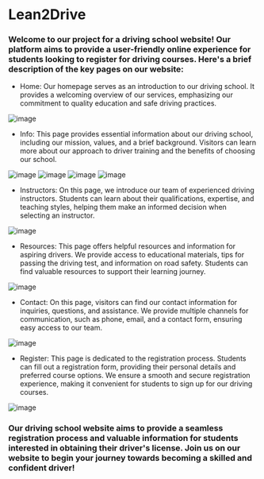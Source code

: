 # Lean2Drive

### Welcome to our project for a driving school website! Our platform aims to provide a user-friendly online experience for students looking to register for driving courses. Here's a brief description of the key pages on our website:

- Home: Our homepage serves as an introduction to our driving school. It provides a welcoming overview of our services, emphasizing our commitment to quality education and safe driving practices.

![image](https://github.com/jasser-cherif/Learn2Drive/assets/120514151/45d0edee-8684-436d-bc4b-ff7f65fad998)

- Info: This page provides essential information about our driving school, including our mission, values, and a brief background. Visitors can learn more about our approach to driver training and the benefits of choosing our school.

![image](https://github.com/jasser-cherif/Learn2Drive/assets/120514151/ebda9e6f-84cc-4d91-ba9c-6c7a2234f210)
![image](https://github.com/jasser-cherif/Learn2Drive/assets/120514151/07f0609a-cc32-46d3-8e46-f872ea269e94)
![image](https://github.com/jasser-cherif/Learn2Drive/assets/120514151/49a71e35-242d-4989-9982-5bb5947e19d1)
![image](https://github.com/jasser-cherif/Learn2Drive/assets/120514151/d3afa18e-a84f-4624-b886-babb94123309)

- Instructors: On this page, we introduce our team of experienced driving instructors. Students can learn about their qualifications, expertise, and teaching styles, helping them make an informed decision when selecting an instructor.

![image](https://github.com/jasser-cherif/Learn2Drive/assets/120514151/6af2d9f5-e4c8-4514-a980-d8572848be39)

- Resources: This page offers helpful resources and information for aspiring drivers. We provide access to educational materials, tips for passing the driving test, and information on road safety. Students can find valuable resources to support their learning journey.

![image](https://github.com/jasser-cherif/Learn2Drive/assets/120514151/6590c872-16d2-42ca-9035-c28fe7b95438)

- Contact: On this page, visitors can find our contact information for inquiries, questions, and assistance. We provide multiple channels for communication, such as phone, email, and a contact form, ensuring easy access to our team.

![image](https://github.com/jasser-cherif/Learn2Drive/assets/120514151/6590c872-16d2-42ca-9035-c28fe7b95438)

- Register: This page is dedicated to the registration process. Students can fill out a registration form, providing their personal details and preferred course options. We ensure a smooth and secure registration experience, making it convenient for students to sign up for our driving courses.

![image](https://github.com/jasser-cherif/Learn2Drive/assets/120514151/faf3b282-6e18-495e-b66c-859b65152a58)

### Our driving school website aims to provide a seamless registration process and valuable information for students interested in obtaining their driver's license. Join us on our website to begin your journey towards becoming a skilled and confident driver!
##
 

